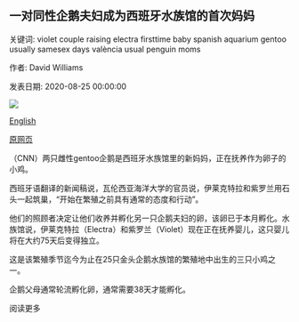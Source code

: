 ## 一对同性企鹅夫妇成为西班牙水族馆的首次妈妈

关键词: violet couple raising electra firsttime baby spanish aquarium gentoo usually samesex days valència usual penguin moms

作者: David Williams

发表日期: 2020-08-25 00:00:00

![](https://cdn.cnn.com/cnnnext/dam/assets/200825122950-01-same-sex-penguins-super-tease.jpg)

[English](A%20same-sex%20penguin%20couple%20became%20first-time%20moms%20at%20Spanish%20aquarium.md)

[原网页](https://edition.cnn.com/2020/08/25/world/same-sex-penguin-moms-scn-trnd/index.html)

（CNN）两只雌性gentoo企鹅是西班牙水族馆里的新妈妈，正在抚养作为卵子的小鸡。

西班牙语翻译的新闻稿说，瓦伦西亚海洋大学的官员说，伊莱克特拉和紫罗兰用石头一起筑巢，“开始在繁殖之前具有通常的态度和行动”。

他们的照顾者决定让他们收养并孵化另一只企鹅夫妇的卵，该卵已于本月孵化。水族馆说，伊莱克特拉（Electra）和紫罗兰（Violet）现在正在抚养婴儿，这只婴儿将在大约75天后变得独立。

这是该繁殖季节迄今为止在25只金头企鹅水族馆的繁殖地中出生的三只小鸡之一。

企鹅父母通常轮流孵化卵，通常需要38天才能孵化。

阅读更多